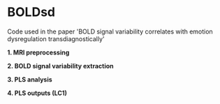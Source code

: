 # BOLDsd
Code used in the paper 'BOLD signal variability correlates with emotion dysregulation transdiagnostically'

**1. MRI preprocessing**

**2. BOLD signal variability extraction**

**3. PLS analysis**

**4. PLS outputs (LC1)**
